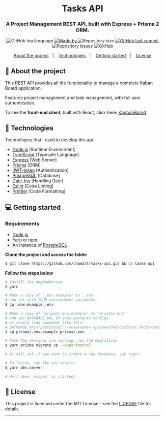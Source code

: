 <h1 align="center">
  Tasks API
</h1>

<h3 align="center">
  A Project Management REST API, built with Express + Prisma 2 ORM.
</h3>

<p align="center">
  <img alt="GitHub top language" src="https://img.shields.io/github/languages/top/chamatt/tasks-api?color=%23FF9000">

  <a href="https://www.linkedin.com/in/matheus-vicente-d-190001b2/" target="_blank" rel="noopener noreferrer">
    <img alt="Made by" src="https://img.shields.io/badge/made%20by-chamatt-%23FF9000">
  </a>

  <img alt="Repository size" src="https://img.shields.io/github/repo-size/chamatt/tasks-api?color=%23FF9000">

  <a href="https://github.com/chamatt/tasks-api/commits/master">
    <img alt="GitHub last commit" src="https://img.shields.io/github/last-commit/chamatt/tasks-api?color=%23FF9000">
  </a>

  <a href="https://github.com/chamatt/tasks-api/issues">
    <img alt="Repository issues" src="https://img.shields.io/github/issues/chamatt/tasks-api?color=%23FF9000">
  </a>

  <img alt="GitHub" src="https://img.shields.io/github/license/chamatt/tasks-api?color=%23FF9000">
</p>

<p align="center">
  <a href="#%EF%B8%8F-about-the-project">About the project</a>&nbsp;&nbsp;&nbsp;|&nbsp;&nbsp;&nbsp;
  <a href="#-technologies">Technologies</a>&nbsp;&nbsp;&nbsp;|&nbsp;&nbsp;&nbsp;
  <a href="#-getting-started">Getting started</a>&nbsp;&nbsp;&nbsp;|&nbsp;&nbsp;&nbsp;
  <a href="#-license">License</a>
</p>

## 📔 About the project

This REST API provides all the functionality to manage a complete Kaban Board application. 

Features project management and task management, with full user authentication.

To see the **front-end client**, built with React, click here: [KanbanBoard](https://github.com/chamatt/tasks-kaban-board)<br />

## 🚀 Technologies

Technologies that I used to develop this api

- [Node.js](https://nodejs.org/en/) [Runtime Environment]
- [TypeScript](https://www.typescriptlang.org/) [Typesafe Language]
- [Express](https://expressjs.com/pt-br/) [Web Server]
- [Prisma](https://prisma.io) [ORM]
- [JWT-token](https://jwt.io/) [Authentication]
- [PostgreSQL](https://www.postgresql.org/) [Database]
- [Date-fns](https://date-fns.org/) [Handling Date]
- [Eslint](https://eslint.org/) [Code Linting]
- [Prettier](https://prettier.io/) [Code Formatting]

## 💻 Getting started

### Requirements

- [Node.js](https://nodejs.org/en/)
- [Yarn](https://classic.yarnpkg.com/) or [npm](https://www.npmjs.com/)
- An instance of [PostgreSQL](https://www.postgresql.org/)

**Clone the project and access the folder**

```bash
$ git clone https://github.com/chamatt/tasks-api.git && cd tasks-api
```

**Follow the steps below**

```bash
# Install the dependencies
$ yarn

# Make a copy of '.env.example' to '.env'
# and set with YOUR environment variables.
$ cp .env.example .env

# Make a copy of 'prisma/.env.example' to 'prisma/.env'
# and set DATABASE_URL to your postgres configs.
# it should look somewhat like this:
# DATABASE_URL="postgresql://<username>:<password>@localhost:5432/<database>?schema=public"
$ cp prisma/.env.example prisma/.env

# Once the services are running, run the migrations
$ yarn prisma migrate up --experimental

# It will ask if you want to create a new database, say *yes*.

# To finish, run the api service
$ yarn dev:server

# Well done, project is started!
```

## 📝 License

This project is licensed under the MIT License - see the [LICENSE](LICENSE) file for details.

---
